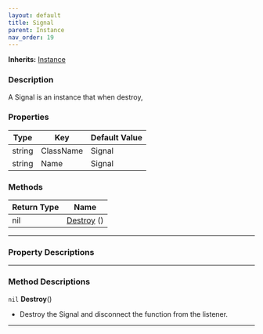 ```yaml
---
layout: default
title: Signal
parent: Instance
nav_order: 19
---
```


**Inherits:** [Instance](../Instance.md)
### Description
A Signal is an instance that when destroy, 

### Properties

| Type | Key | Default Value |  
| --- | --- | --- |  
| string | ClassName | Signal |
| string | Name | Signal |

### Methods

| Return Type | Name |
| --- | --- |
| nil | [Destroy](#destroy) () |

---

### Property Descriptions

---

### Method Descriptions

<a name="destroy"></a>
`nil` **Destroy**()
- Destroy the Signal and disconnect the function from the listener.

---
